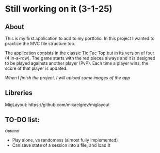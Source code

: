 <h1>Still working on it (3-1-25)</h1>

<h2>About</h2>
<p>This is my first application to add to my portfolio. In this project I wanted to practice the MVC file structure too.</p>
<p>The application consists in the classic Tic Tac Top but in its version of four (4 in-a-row). The game starts with the red pieces always and it is designed to
be played againsts another player (PvP). Each time a player wins, the score of that player is updated.</p>
<p><em>When I finish the project, I will upload some images of the app</em></p>
<h2>Libreries</h2>
<p>MigLayout: https://github.com/mikaelgrev/miglayout</p>

<h2>TO-DO list:</h2>
<small><em>Optional</em></small>
<ul>
  <li>Play alone, vs randomess (almost fully implemented)</li>
  <li>Can save state of a session into a file, and load it</li>
</ul>

